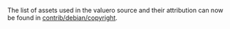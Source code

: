 The list of assets used in the valuero source and their attribution can now be found in [contrib/debian/copyright](../contrib/debian/copyright).
